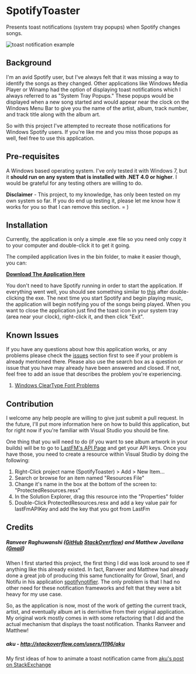 SpotifyToaster
==============

Presents toast notifications (system tray popups) when Spotify changes songs.

![toast notification example](https://raw.githubusercontent.com/aauren/SpotifyToaster/master/images/toastNotificationExample.png)

## Background
I'm an avid Spotify user, but I've always felt that it was missing a way to identify the songs as they changed. Other applications like Windows Media Player or Winamp had the option of displaying toast notifications which I always referred to as "System Tray Popups." These popups would be displayed when a new song started and would appear near the clock on the Windows Menu Bar to give you the name of the artist, album, track number, and track title along with the album art.

So with this project I've attempted to recreate those notifications for Windows Spotify users. If you're like me and you miss those popups as well, feel free to use this application.

## Pre-requisites
A Windows based operating system. I've only tested it with Windows 7, but it **should run on any system that is installed with .NET 4.0 or higher**. I would be grateful for any testing others are willing to do.

**Disclaimer** - This project, to my knowledge, has only been tested on my own system so far. If you do end up testing it, please let me know how it works for you so that I can remove this section. = )

## Installation
Currently, the application is only a simple .exe file so you need only copy it to your computer and double-click it to get it going.

The compiled application lives in the bin folder, to make it easier though, you can:

**[Download The Application Here](https://github.com/aauren/SpotifyToaster/blob/master/bin/Release/SpotifyToaster.exe?raw=true)**

You don't need to have Spotify running in order to start the application. If everything went well, you should see something similar to [this](https://github.com/aauren/SpotifyToaster/blob/master/images/toastStartupNotificationExample.png) after double-clicking the exe. The next time you start Spotify and begin playing music, the application will begin notifying you of the songs being played. When you want to close the application just find the toast icon in your system tray (area near your clock), right-click it, and then click "Exit".

## Known Issues
If you have any questions about how this application works, or any problems please check the [issues](https://github.com/aauren/SpotifyToaster/issues) section first to see if your problem is already mentioned there. Please also use the search box as a question or issue that you have may already have been answered and closed. If not, feel free to add an issue that describes the problem you're experiencing.

1. [Windows ClearType Font Problems](https://github.com/aauren/SpotifyToaster/wiki/Windows-ClearType-Font-Problem)

## Contribution
I welcome any help people are willing to give just submit a pull request. In the future, I'll put more information here on how to build this application, but for right now if you're familiar with Visual Studio you should be fine.

One thing that you will need to do (if you want to see album artwork in your builds) will be to go to [LastFM's API Page](http://www.last.fm/api) and get your API keys. Once you have those, you need to create a resource within Visual Studio by doing the following:

1. Right-Click project name (SpotifyToaster) > Add > New Item...
2. Search or browse for an item named "Resources File"
3. Change it's name in the box at the bottom of the screen to: "ProtectedResources.resx"
4. In the Solution Explorer, drag this resource into the "Properties" folder
5. Double-Click ProtectedResources.resx and add a key value pair for lastFmAPIKey and add the key that you got from LastFm
 
## Credits
##### Ranveer Raghuwanshi ([GitHub](https://github.com/ranveer5289) [StackOverflow](http://stackoverflow.com/users/776084/ranrag)) and Matthew Javellana ([Gmail](mmjavellana@gmail.com))
When I first started this project, the first thing I did was look around to see if anything like this already existed. In fact, Ranveer and Matthew had already done a great job of producing this same functionality for Growl, Snarl, and Notifu in his application [spotifynotifier](https://code.google.com/p/spotifynotifier/). The only problem is that I had no other need for these notification frameworks and felt that they were a bit heavy for my use case.

So, as the application is now, most of the work of getting the current track, artist, and eventually album art is derrivitive from their original application. My original work mostly comes in with some refactoring that I did and the actual mechanism that displays the toast notification. Thanks Ranveer and Matthew!

##### aku - http://stackoverflow.com/users/1196/aku
My first ideas of how to animate a toast notification came from [aku's post on StackExchange](http://stackoverflow.com/questions/461184/toast-style-popup-for-my-application)

